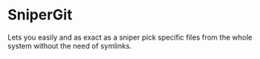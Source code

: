 # SniperGit
Lets you easily and as exact as a sniper pick specific files from the whole system without the need of symlinks.
